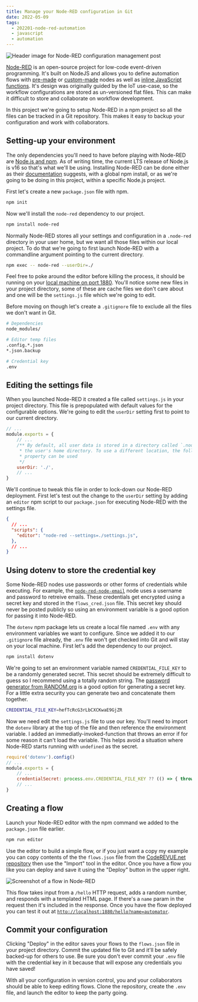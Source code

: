 ```yaml
---
title: Manage your Node-RED configuration in Git
date: 2022-05-09
tags:
  - 202201-node-red-automation
  - javascript
  - automation
---
```


![Header image for Node-RED configuration management post](/node-red-configuration-git/header.png)

[Node-RED](https://nodered.org/) is an open-source project for low-code event-driven programming. It's built on NodeJS and allows you to define automation flows with [pre-made](https://flows.nodered.org/search?type=node&sort=downloads) or [custom-made](https://nodered.org/docs/creating-nodes/) nodes as well as [inline JavaScript functions](https://nodered.org/docs/user-guide/writing-functions). It's design was originally guided by the IoT use-case, so the workflow configurations are stored as un-versioned flat files. This can make it difficult to store and collaborate on workflow development.

In this project we're going to setup Node-RED in a npm project so all the files can be tracked in a Git repository. This makes it easy to backup your configuration and work with collaborators.

## Setting-up your environment

The only dependencies you'll need to have before playing with Node-RED are [Node.js and npm](https://nodejs.org/en/download/). As of writing time, the current LTS release of Node.js is v16 so that's what we'll be using. Installing Node-RED can be done either as their [documentation](https://nodered.org/docs/getting-started/local) suggests, with a global npm install, or as we're going to be doing in this project, within a specific Node.js project.

First let's create a new `package.json` file with npm.

```bash
npm init
```

Now we'll install the `node-red` dependency to our project.

```bash
npm install node-red
```

Normally Node-RED stores all your settings and configuration in a `.node-red` directory in your user home, but we want all those files within our local project. To do that we're going to first launch Node-RED with a commandline argument pointing to the current directory.

```bash
npm exec -- node-red --userDir=./
```

Feel free to poke around the editor before killing the process, it should be running on your [local machine on port 1880](http://localhost:1880/). You'll notice some new files in your project directory, some of these are cache files we don't care about and one will be the `settings.js` file which we're going to edit.

Before moving on though let's create a `.gitignore` file to exclude all the files we don't want in Git.

```bash
# Dependencies
node_modules/

# Editor temp files
.config.*.json
*.json.backup

# Credential key
.env
```

## Editing the settings file

When you launched Node-RED it created a file called `settings.js` in your project directory. This file is prepopulated with default values for the configurable options. We're going to edit the `userDir` setting first to point to our current directory.

```js
// ...
module.exports = {
    // ...
    /** By default, all user data is stored in a directory called `.node-red` under
     * the user's home directory. To use a different location, the following
     * property can be used
     */
    userDir: './',
    // ...
}
```

We'll continue to tweak this file in order to lock-down our Node-RED deployment. First let's test out the change to the `userDir` setting by adding an `editor` npm script to our `package.json` for executing Node-RED with the settings file.

```json
{
  // ...
  "scripts": {
    "editor": "node-red --settings=./settings.js",
  },
  // ...
}
```

## Using dotenv to store the credential key

Some Node-RED nodes use passwords or other forms of credentials while executing. For example, the [`node-red-node-email`](https://flows.nodered.org/node/node-red-node-email) node uses a username and password to retreive emails. These credentials get encrypted using a secret key and stored in the `flows_cred.json` file. This secret key should never be posted publicly so using an environment variable is a good option for passing it into Node-RED.

The `dotenv` npm package lets us create a local file named `.env` with any environment variables we want to configure. Since we added it to our `.gitignore` file already, the `.env` file won't get checked into Git and will stay on your local machine. First let's add the dependency to our project.

```bash
npm install dotenv
```

We're going to set an environment variable named `CREDENTIAL_FILE_KEY` to be a randomly generated secret. This secret should be extremely difficult to guess so I recommend using a totally random string. The [password generator from RANDOM.org](https://www.random.org/passwords/?num=1&len=24&format=plain&rnd=new) is a good option for generating a secret key. For a little extra security you can generate two and concatenate them together.

```bash
CREDENTIAL_FILE_KEY=hefTcRcG3rLbCXCKwaE9GjZR
```

Now we need edit the `settings.js` file to use our key. You'll need to import the `dotenv` library at the top of the file and then reference the environment variable. I added an immediatly-invoked-function that throws an error if for some reason it can't load the variable. This helps avoid a situation where Node-RED starts running with `undefined` as the secret.

```js
require('dotenv').config()
// ...
module.exports = {
    // ...
    credentialSecret: process.env.CREDENTIAL_FILE_KEY ?? (() => { throw new Error() })(),
    // ...
}
```

## Creating a flow

Launch your Node-RED editor with the npm command we added to the `package.json` file earlier.

```bash
npm run editor
```

Use the editor to build a simple flow, or if you just want a copy my example you can copy contents of the the `flows.json` file from the [CodeREVUE.net repository](https://github.com/lurkshark/coderevue/blob/main/202201-node-red-automation/flows.json) then use the "Import" tool in the editor. Once you have a flow you like you can deploy and save it using the "Deploy" button in the upper right.

![Screenshot of a flow in Node-RED](/node-red-configuration-git/node-red-flow.png)

This flow takes input from a `/hello` HTTP request, adds a random number, and responds with a templated HTML page. If there's a `name` param in the request then it's included in the response. Once you have the flow deployed you can test it out at [`http://localhost:1880/hello?name=automator`](http://localhost:1880/hello?name=keeper+of+the+workflows).

## Commit your configuration

Clicking "Deploy" in the editor saves your flows to the `flows.json` file in your project directory. Commit the updated file to Git and it'll be safely backed-up for others to use. Be sure you don't ever commit your `.env` file with the credential key in it because that will expose any credentials you have saved!

With all your configuration in version control, you and your collaborators should be able to keep editing flows. Clone the repository, create the `.env` file, and launch the editor to keep the party going.
